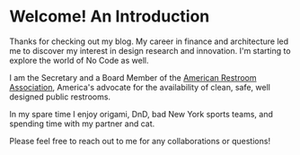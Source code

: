 # Welcome! An Introduction

Thanks for checking out my blog. My career in finance and architecture led me to discover my interest in design research and innovation. I'm starting to explore the world of No Code as well.

I am the Secretary and a Board Member of the [American Restroom Association](https://americanrestroom.org/), America's advocate for the availability of clean, safe, well designed public restrooms.

In my spare time I enjoy origami, DnD, bad New York sports teams, and spending time with my partner and cat.

Please feel free to reach out to me for any collaborations or questions!
